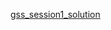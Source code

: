 <a href="https://docs.google.com/spreadsheets/d/1xYGnfZXYQpPyyqm8OBf7E-gfR1xFkjWa3YlwRHmBIOo/edit?usp=sharing">gss_session1_solution</a>
<br>